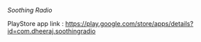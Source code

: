 *Soothing Radio*

PlayStore app link :
https://play.google.com/store/apps/details?id=com.dheeraj.soothingradio
